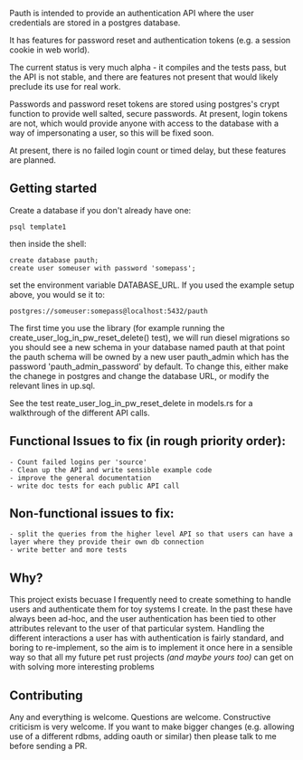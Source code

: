 Pauth is intended to provide an authentication API where the user credentials are stored in a postgres database.

It has features for password reset and authentication tokens (e.g. a session cookie in web world).

The current status is very much alpha - it compiles and the tests pass, but the API is not stable, and there are features not present that would likely preclude its use for real work.

Passwords and password reset tokens are stored using postgres's crypt function to provide well salted, secure passwords. At present, login tokens are not, which would provide anyone with access to the database with a way of impersonating a user, so this will be fixed soon.

At present, there is no failed login count or timed delay, but these features are planned.

## Getting started

Create a database if you don't already have one:
```
psql template1
```
then inside the shell:
```
create database pauth;
create user someuser with password 'somepass';
```
set the environment variable DATABASE_URL. If you used the example setup above, you would se it to:
```
postgres://someuser:somepass@localhost:5432/pauth
```
The first time you use the library (for example running the create_user_log_in_pw_reset_delete() test), we will run diesel migrations so you should see a new schema in your database named pauth at that point
the pauth schema will be owned by a new user pauth_admin which has the password 'pauth_admin_password' by default. To change this, either 
make the chanege in postgres and change the database URL, or modify the relevant lines in up.sql.

See the test reate_user_log_in_pw_reset_delete in models.rs for a walkthrough of the different API calls.

## Functional Issues to fix (in rough priority order):
    - Count failed logins per 'source'
    - Clean up the API and write sensible example code
    - improve the general documentation
    - write doc tests for each public API call
   
## Non-functional issues to fix:
    - split the queries from the higher level API so that users can have a layer where they provide their own db connection
    - write better and more tests 
    
## Why?
This project exists becuase I frequently need to create something to handle users and authenticate them for toy systems I create.
In the past these have always been ad-hoc, and the user authentication has been tied to other attributes relevant to the user of that particular system.
Handling the different interactions a user has with authentication is fairly standard, and boring to re-implement, so the aim
is to implement it once here in a sensible way so that all my future pet rust projects *(and maybe yours too)* can get on with solving more interesting problems 
    
## Contributing
Any and everything is welcome. Questions are welcome. Constructive criticism is very welcome. If you want to make bigger changes (e.g. allowing use of a different rdbms, adding oauth or similar) then please talk to me before sending a PR. 

